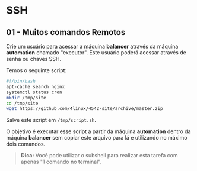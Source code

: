 # SSH

## 01 - Muitos comandos Remotos

Crie um usuário para acessar a máquina **balancer** através da máquina **automation** chamado "executor". Este usuário poderá acessar através de senha ou chaves SSH.

Temos o seguinte script:

```bash
#!/bin/bash
apt-cache search nginx
systemctl status cron
mkdir /tmp/site
cd /tmp/site
wget https://github.com/4linux/4542-site/archive/master.zip
```

Salve este script em `/tmp/script.sh`.

O objetivo é executar esse script a partir da máquina **automation** dentro da máquina **balancer** sem copiar este arquivo para lá e utilizando no máximo dois comandos.

> **Dica:** Você pode utilizar o subshell para realizar esta tarefa com apenas "1 comando no terminal".

